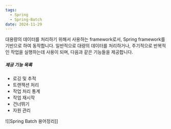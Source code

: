 ```yaml
---
tags:
  - Spring
  - Spring-Batch
date: 2024-11-29
---
```

대용량의 데이터를 처리하기 위해서 사용하는 framework로서, Spring framework를 기반으로 하여 동작합니다. 일반적으로 대량의 데이터를 처리하거나, 주기적으로 반복적인 작업을 실행하는데 사용이 되며, 다음과 같은 기능들을 제공합니다.
##### 제공 기능 목록

- 로깅 및 추적
- 트랜잭션 처리
- 작업 처리 통계
- 작업 재시작
- 건너뛰기
- 자원 관리

![[Spring Batch 용어정리]]